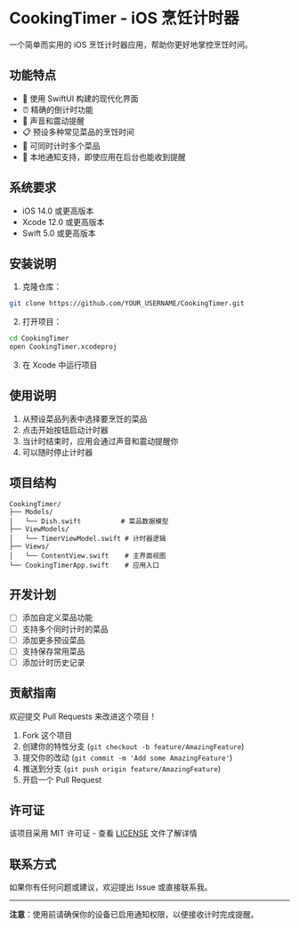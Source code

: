 # CookingTimer - iOS 烹饪计时器

一个简单而实用的 iOS 烹饪计时器应用，帮助你更好地掌控烹饪时间。

## 功能特点

- 📱 使用 SwiftUI 构建的现代化界面
- ⏰ 精确的倒计时功能
- 🔔 声音和震动提醒
- 📋 预设多种常见菜品的烹饪时间
- 🔄 可同时计时多个菜品
- 📢 本地通知支持，即使应用在后台也能收到提醒

## 系统要求

- iOS 14.0 或更高版本
- Xcode 12.0 或更高版本
- Swift 5.0 或更高版本

## 安装说明

1. 克隆仓库：
```bash
git clone https://github.com/YOUR_USERNAME/CookingTimer.git
```

2. 打开项目：
```bash
cd CookingTimer
open CookingTimer.xcodeproj
```

3. 在 Xcode 中运行项目

## 使用说明

1. 从预设菜品列表中选择要烹饪的菜品
2. 点击开始按钮启动计时器
3. 当计时结束时，应用会通过声音和震动提醒你
4. 可以随时停止计时器

## 项目结构

```
CookingTimer/
├── Models/
│   └── Dish.swift          # 菜品数据模型
├── ViewModels/
│   └── TimerViewModel.swift # 计时器逻辑
├── Views/
│   └── ContentView.swift    # 主界面视图
└── CookingTimerApp.swift    # 应用入口
```

## 开发计划

- [ ] 添加自定义菜品功能
- [ ] 支持多个同时计时的菜品
- [ ] 添加更多预设菜品
- [ ] 支持保存常用菜品
- [ ] 添加计时历史记录

## 贡献指南

欢迎提交 Pull Requests 来改进这个项目！

1. Fork 这个项目
2. 创建你的特性分支 (`git checkout -b feature/AmazingFeature`)
3. 提交你的改动 (`git commit -m 'Add some AmazingFeature'`)
4. 推送到分支 (`git push origin feature/AmazingFeature`)
5. 开启一个 Pull Request

## 许可证

该项目采用 MIT 许可证 - 查看 [LICENSE](LICENSE) 文件了解详情

## 联系方式

如果你有任何问题或建议，欢迎提出 Issue 或直接联系我。

---

**注意**：使用前请确保你的设备已启用通知权限，以便接收计时完成提醒。
